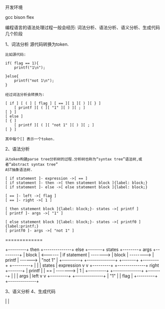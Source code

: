 

开发环境

gcc bison flex


编程语言的语法处理过程一般会经历: 词法分析、语法分析、语义分析、生成代码几个阶段

1、词法分析
    源代码转换为token.

    比如源代码:

    if( flag == 1){
        printf("1\n");

    }else{
        printf("not 1\n");
    }

    经过词法分析会转换为:

    [ if ] [ ( ] [ flag ] [ == ][ 1 ][ ) ][ } ]
        [ printf ][ ( ][ "1" ][ ) ][ ; ] 
    [ } ]
    [ else ]
    [ { ] 
        [ printf ][ ( ][ "not 1" ][ ) ][ ; ]
    [ } ]

    其中每个[] 表示一个token.


2、语法分析

    从token构建parse tree分析树的过程.分析树也称为“syntax tree”语法树,或者“abstract syntax tree”
    AST抽象语法树.

    [ if statement ]- expression ->[ == ]
    [ if statement ]- then ->[ then statement block ]{label: block;}
    [ if statement ]- else ->[ else statement block ]{label: block;}

    [ == ]- left ->[ flag ]
    [ == ]- right ->[ 1 ]

    [ then statement block ]{label: block;}- states ->[ printf ]
    [ printf ]- args ->[ "1" ]

    [ else statement block ]{label: block;}- states ->[ printf0 ]{label:printf;}
    [ printf0 ]- args ->[ "not 1" ]

=============

 
+---------+  then   +--------------+  else    +-------+  states   +--------+  args   +---------+
|  block  | <------ | if statement | -------> | block | --------> | printf | ------> | "not 1" |
+---------+         +--------------+          +-------+           +--------+         +---------+
  |                   |
  | states            | expression
  v                   v
+---------+         +--------------+  right   +-------+
| printf  |         |      ==      | -------> |   1   |
+---------+         +--------------+          +-------+
  |                   |
  | args              | left
  v                   v
+---------+         +--------------+
|   "1"   |         |     flag     |
+---------+         +--------------+


3、语义分析
4、生成代码


|
|




